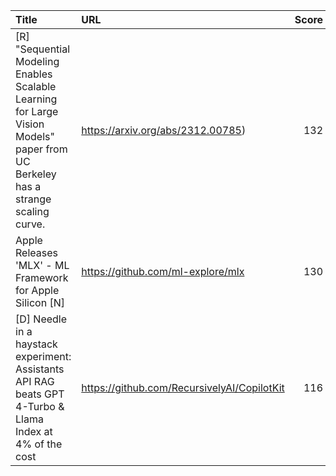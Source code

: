 | Title                                                                                                                           | URL                                         |   Score | Date                |
|:--------------------------------------------------------------------------------------------------------------------------------|:--------------------------------------------|--------:|:--------------------|
| [R] "Sequential Modeling Enables Scalable Learning for Large Vision Models" paper from UC Berkeley has a strange scaling curve. | https://arxiv.org/abs/2312.00785)           |     132 | 2023-12-05 14:37:08 |
| Apple Releases 'MLX' - ML Framework for Apple Silicon [N]                                                                       | https://github.com/ml-explore/mlx           |     130 | 2023-12-06 05:00:05 |
| [D] Needle in a haystack experiment: Assistants API RAG beats GPT 4-Turbo &amp; Llama Index at 4% of the cost                   | https://github.com/RecursivelyAI/CopilotKit |     116 | 2023-12-05 18:38:26 |